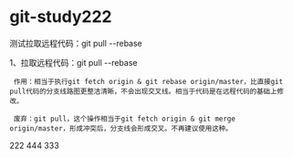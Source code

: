 # git-study222

测试拉取远程代码：git pull --rebase

1、拉取远程代码：git pull --rebase

     作用：相当于执行git fetch origin & git rebase origin/master，比直接git pull代码的分支线路图更整洁清晰，不会出现交叉线。相当于代码是在远程代码的基础上修改。

     废弃：git pull，这个操作相当于git fetch origin & git merge origin/master，形成冲突后，分支线会形成交叉。不再建议使用这种。
222
444
333
